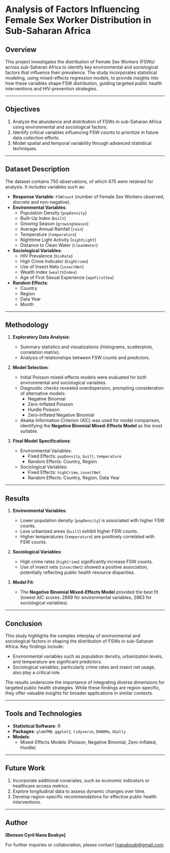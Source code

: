 # Analysis of Factors Influencing Female Sex Worker Distribution in Sub-Saharan Africa

## Overview

This project investigates the distribution of Female Sex Workers (FSWs) across sub-Saharan Africa to identify key environmental and sociological factors that influence their prevalence. 
The study incorporates statistical modeling, using mixed-effects regression models, to provide insights into how these variables shape FSW distribution, guiding targeted public health interventions and HIV-prevention strategies.

---

## Objectives

1. Analyze the abundance and distribution of FSWs in sub-Saharan Africa using environmental and sociological factors.
2. Identify critical variables influencing FSW counts to prioritize in future data collection efforts.
3. Model spatial and temporal variability through advanced statistical techniques.

---

## Dataset Description

The dataset contains 750 observations, of which 675 were retained for analysis. It includes variables such as:

- **Response Variable**: `FSWCount` (number of Female Sex Workers observed, discrete and non-negative).
- **Environmental Variables**:
  - Population Density (`popDensity`)
  - Built-Up Index (`built`)
  - Growing Season (`growingSeason`)
  - Average Annual Rainfall (`rain`)
  - Temperature (`temperature`)
  - Nighttime Light Activity (`nightLight`)
  - Distance to Clean Water (`cleanWater`)
- **Sociological Variables**:
  - HIV Prevalence (`hivRate`)
  - High Crime Indicator (`highCrime`)
  - Use of Insect Nets (`insectNet`)
  - Wealth Index (`wealthIndex`)
  - Age of First Sexual Experience (`ageFirstSex`)
- **Random Effects**:
  - Country
  - Region
  - Data Year
  - Month

---

## Methodology

1. **Exploratory Data Analysis**:
   - Summary statistics and visualizations (histograms, scatterplots, correlation matrix).
   - Analysis of relationships between FSW counts and predictors.

2. **Model Selection**:
   - Initial Poisson mixed-effects models were evaluated for both environmental and sociological variables.
   - Diagnostic checks revealed overdispersion, prompting consideration of alternative models:
     - Negative Binomial
     - Zero-Inflated Poisson
     - Hurdle Poisson
     - Zero-Inflated Negative Binomial
   - Akaike Information Criterion (AIC) was used for model comparison, identifying the **Negative Binomial Mixed-Effects Model** as the most suitable.

3. **Final Model Specifications**:
   - Environmental Variables:
     - Fixed Effects: `popDensity`, `built`, `temperature`
     - Random Effects: Country, Region
   - Sociological Variables:
     - Fixed Effects: `highCrime`, `insectNet`
     - Random Effects: Country, Region, Data Year

---

## Results

1. **Environmental Variables**:
   - Lower population density (`popDensity`) is associated with higher FSW counts.
   - Less urbanized areas (`built`) exhibit higher FSW counts.
   - Higher temperatures (`temperature`) are positively correlated with FSW counts.

2. **Sociological Variables**:
   - High crime rates (`highCrime`) significantly increase FSW counts.
   - Use of insect nets (`insectNet`) showed a positive association, potentially reflecting public health resource disparities.

3. **Model Fit**:
   - The **Negative Binomial Mixed-Effects Model** provided the best fit (lowest AIC scores: 2869 for environmental variables, 2863 for sociological variables).

---

## Conclusion

This study highlights the complex interplay of environmental and sociological factors in shaping the distribution of FSWs in sub-Saharan Africa. Key findings include:

- Environmental variables such as population density, urbanization levels, and temperature are significant predictors.
- Sociological variables, particularly crime rates and insect net usage, also play a critical role.

The results underscore the importance of integrating diverse dimensions for targeted public health strategies. While these findings are region-specific, they offer valuable insights for broader applications in similar contexts.

---

## Tools and Technologies

- **Statistical Software**: R
- **Packages**: `glmmTMB`, `ggplot2`, `tidyverse`, `DHARMa`, `GGally`
- **Models**:
  - Mixed-Effects Models (Poisson, Negative Binomial, Zero-Inflated, Hurdle)

---

## Future Work

1. Incorporate additional covariates, such as economic indicators or healthcare access metrics.
2. Explore longitudinal data to assess dynamic changes over time.
3. Develop region-specific recommendations for effective public health interventions.

---

## Author

**[Benson Cyril Nana Boakye]**

For further inquiries or collaboration, please contact [nanaboab@gmail.com.
